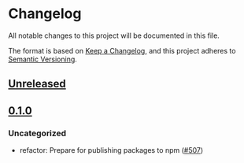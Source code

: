 # Changelog

All notable changes to this project will be documented in this file.

The format is based on [Keep a Changelog](https://keepachangelog.com/en/1.0.0/),
and this project adheres to [Semantic Versioning](https://semver.org/spec/v2.0.0.html).

## [Unreleased]

## [0.1.0]

### Uncategorized

- refactor: Prepare for publishing packages to npm ([#507](https://github.com/MetaMask/ocap-kernel/pull/507))

[Unreleased]: https://github.com/MetaMask/ocap-kernel/compare/@metamask/kernel-rpc-methods@0.1.0...HEAD
[0.1.0]: https://github.com/MetaMask/ocap-kernel/releases/tag/@metamask/kernel-rpc-methods@0.1.0
